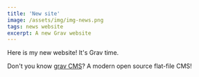 ```yaml
---
title: 'New site'
image: /assets/img/img-news.png
tags: news website
excerpt: A new Grav website
---
```


Here is my new website! It's Grav time.

Don't you know [grav CMS](https://getgrav.org/)?
A modern open source flat-file CMS!
